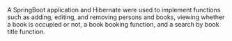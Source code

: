 A SpringBoot application and Hibernate were used to implement functions such as adding, editing, and removing persons and books, viewing whether a book is occupied or not, a book booking function, and a search by book title function.
